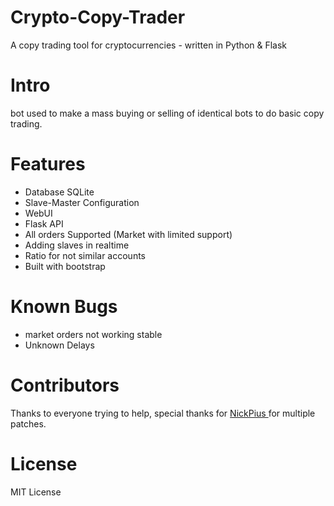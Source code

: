 # Crypto-Copy-Trader
A copy trading tool for cryptocurrencies - written in Python & Flask


# Intro
bot used to make a mass buying or selling of identical bots to do basic copy trading. 

# Features
- Database SQLite
- Slave-Master Configuration
- WebUI
- Flask API
- All orders Supported (Market with limited support)
- Adding slaves in realtime
- Ratio for not similar accounts 
- Built with bootstrap

# Known Bugs
- market orders not working stable
- Unknown Delays

# Contributors 

Thanks to everyone trying to help, special thanks for [NickPius
](https://github.com/mokolotron) for multiple patches.

# License
MIT License
